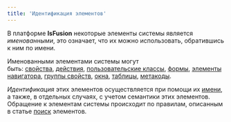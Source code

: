 ```yaml
---
title: 'Идентификация элементов'
---
```


В платформе **lsFusion** некоторые элементы системы является *именованными*, это означает, что их можно использовать, обратившись к ним по имени.

Именованными элементами системы могут быть: [cвойства](Свойства.md), [действия](Действия.md), [пользовательские классы](Пользовательские_классы.md), [формы](Формы.md), [элементы навигатора](Навигатор.md), [группы свойств](Группы_свойств_и_действий.md), [окна](Дизайн_навигатора.md), [таблицы](Таблицы.md), [метакоды](Метапрограммирование.md#metacode).

*Идентификация* этих элементов осуществляется при помощи их [имени](Именование.md), а также, в отдельных случаях, с учетом семантики этих элементов. Обращение к элементам системы происходит по правилам, описанным в статье [поиск](Поиск.md) элементов.
